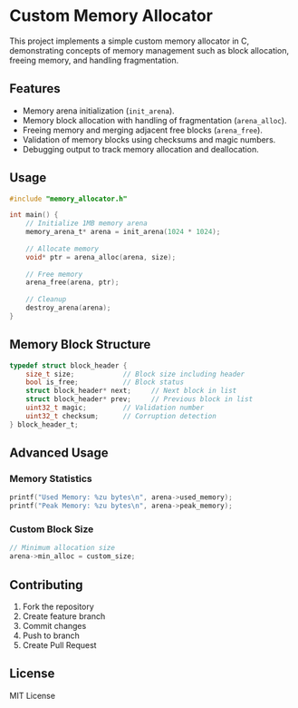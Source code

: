 # Custom Memory Allocator

This project implements a simple custom memory allocator in C, demonstrating concepts of memory management such as block allocation, freeing memory, and handling fragmentation.
## Features

- Memory arena initialization (`init_arena`).
- Memory block allocation with handling of fragmentation (`arena_alloc`).
- Freeing memory and merging adjacent free blocks (`arena_free`).
- Validation of memory blocks using checksums and magic numbers.
- Debugging output to track memory allocation and deallocation.

 

## Usage

```c
#include "memory_allocator.h"

int main() {
    // Initialize 1MB memory arena
    memory_arena_t* arena = init_arena(1024 * 1024);
    
    // Allocate memory
    void* ptr = arena_alloc(arena, size);
    
    // Free memory
    arena_free(arena, ptr);
    
    // Cleanup
    destroy_arena(arena);
}
```

## Memory Block Structure

```c
typedef struct block_header {
    size_t size;            // Block size including header
    bool is_free;           // Block status
    struct block_header* next;     // Next block in list
    struct block_header* prev;     // Previous block in list
    uint32_t magic;         // Validation number
    uint32_t checksum;      // Corruption detection
} block_header_t;
```


## Advanced Usage

### Memory Statistics
```c
printf("Used Memory: %zu bytes\n", arena->used_memory);
printf("Peak Memory: %zu bytes\n", arena->peak_memory);
```

### Custom Block Size
```c
// Minimum allocation size
arena->min_alloc = custom_size;
```

## Contributing

1. Fork the repository
2. Create feature branch
3. Commit changes
4. Push to branch
5. Create Pull Request

## License

MIT License
